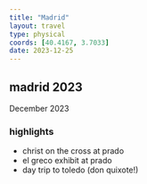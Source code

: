 ```yaml
---
title: "Madrid"
layout: travel
type: physical
coords: [40.4167, 3.7033]
date: 2023-12-25
---
```


## madrid 2023 
December 2023

### highlights 
- christ on the cross at prado
- el greco exhibit at prado
- day trip to toledo (don quixote!)